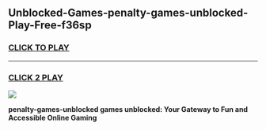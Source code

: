 
## Unblocked-Games-penalty-games-unblocked-Play-Free-f36sp
<h3>
<a href="https://premium76.site?title=penalty-games-unblocked&ref=21A">CLICK TO PLAY</a></h3>
<hr>

<h3>
<a href="https://premium76.site?title=penalty-games-unblocked&ref=21A">CLICK 2 PLAY</a>
  
</h3>

<a href="https://premium76.site?title=penalty-games-unblocked&ref=21A"><img src="https://clearcache.store/games.png"></a>


**penalty-games-unblocked games unblocked: Your Gateway to Fun and Accessible Online Gaming**
